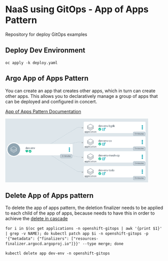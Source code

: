 # NaaS using GitOps - App of Apps Pattern

Repository for deploy GitOps examples

## Deploy Dev Environment

```
oc apply -k deploy.yaml
```

## Argo App of Apps Pattern

You can create an app that creates other apps, which in turn can create other apps. This allows you to declaratively manage a group of apps that can be deployed and configured in concert.

[App of Apps Pattern Documentation](https://argoproj.github.io/argo-cd/operator-manual/cluster-bootstrapping/#app-of-apps-pattern)

<img align="center" width="450" src="docs/pic1.png">

## Delete App of Apps pattern

To delete the app of apps pattern, the deletion finalizer needs to be applied to each child of the app of apps, because needs to have this in order to achieve the [delete in cascade](https://argoproj.github.io/argo-cd/user-guide/app_deletion/#about-the-deletion-finalizer)

```
for i in $(oc get applications -n openshift-gitops | awk '{print $1}' | grep -v NAME); do kubectl patch app $i -n openshift-gitops -p '{"metadata": {"finalizers": ["resources-finalizer.argocd.argoproj.io"]}}' --type merge; done
```

```
kubectl delete app dev-env -n openshift-gitops
```

